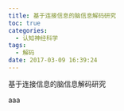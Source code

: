 ```yaml
---
title: 基于连接信息的脑信息解码研究
toc: true
categories:
  - 认知神经科学
tags:
  - 解码
date: 2017-03-09 16:39:24
---
```

基于连接信息的脑信息解码研究
<!-- more -->
aaa

